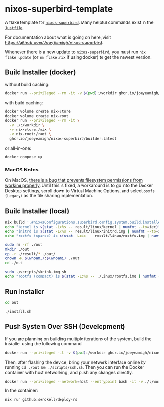 # nixos-superbird-template

A flake template for [`nixos-superbird`](https://github.com/JoeyEamigh/nixos-superbird). Many helpful commands exist in the [`Justfile`](./Justfile).

For documentation about what is going on here, visit <https://github.com/JoeyEamigh/nixos-superbird>.

Whenever there is a new update to `nixos-superbird`, you must run `nix flake update` (or `rm flake.nix` if using docker) to get the newest version.

## Build Installer (docker)

without build caching:

```sh
docker run --privileged --rm -it -v $(pwd):/workdir ghcr.io/joeyeamigh/nixos-superbird/builder:latest
```

with build caching:

```sh
docker volume create nix-store
docker volume create nix-root
docker run --privileged --rm -it \
  -v ./:/workdir \
  -v nix-store:/nix \
  -v nix-root:/root \
  ghcr.io/joeyeamigh/nixos-superbird/builder:latest
```

or all-in-one:

```sh
docker compose up
```

### MacOS Notes

On MacOS, [there is a bug that prevents filesystem permissions from working properly](https://github.com/docker/for-mac/issues/6243). Until this is fixed, a workaround is to go into the Docker Desktop settings, scroll down to Virtual Machine Options, and select `osxfs (Legacy)` as the file sharing implementation.

<!-- MacOS does not use uid/gid 1000:1000 like Linux does. To make sure permissions work, run the Docker commands with the environment variable `SUPERBIRD_CHOWN` set to your user and group. You can see your user and primary group (usually `staff`) by running the `id` command.

For example:

```sh
docker run -e SUPERBIRD_CHOWN='501:20' --privileged --rm -it -v $(pwd):/workdir ghcr.io/joeyeamigh/nixos-superbird/builder:latest
``` -->

## Build Installer (local)

```sh
nix build '.#nixosConfigurations.superbird.config.system.build.installer' -j$(nproc) --show-trace
echo "kernel is $(stat -Lc%s -- result/linux/kernel | numfmt --to=iec)"
echo "initrd is $(stat -Lc%s -- result/linux/initrd.img | numfmt --to=iec)"
echo "rootfs (sparse) is $(stat -Lc%s -- result/linux/rootfs.img | numfmt --to=iec)"

sudo rm -rf ./out
mkdir ./out
cp -r ./result/* ./out/
chown -R $(whoami):$(whoami) ./out
cd ./out

sudo ./scripts/shrink-img.sh
echo "rootfs (compact) is $(stat -Lc%s -- ./linux/rootfs.img | numfmt --to=iec)"
```

## Run Installer

```sh
cd out

./install.sh
```

## Push System Over SSH (Development)

If you are planning on building multiple iterations of the system, build the installer using the following command:

```sh
docker run --privileged -it -v $(pwd):/workdir ghcr.io/joeyeamigh/nixos-superbird/builder:latest
```

Then, after flashing the device, bring your network interface online by running `cd ./out && ./scripts/ssh.sh`. Then you can run the Docker container with host networking, and push any changes directly.

```sh
docker run --privileged --network=host --entrypoint bash -it -v ./:/workdir ghcr.io/joeyeamigh/nixos-superbird/builder:latest
```

In the container:

```sh
nix run github:serokell/deploy-rs
```
